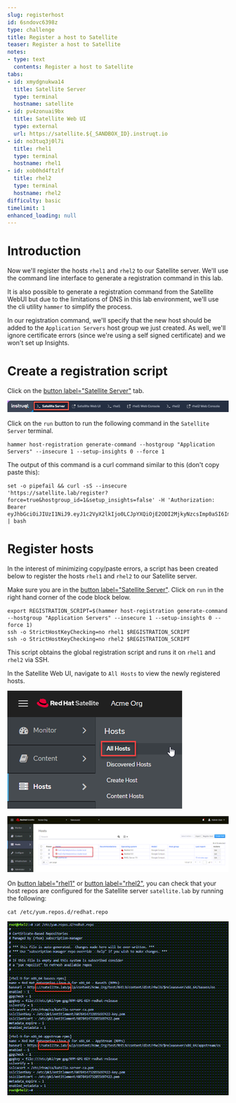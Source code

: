 ```yaml
---
slug: registerhost
id: 6sndovc6398z
type: challenge
title: Register a host to Satellite
teaser: Register a host to Satellite
notes:
- type: text
  contents: Register a host to Satellite
tabs:
- id: xmydgnukwa14
  title: Satellite Server
  type: terminal
  hostname: satellite
- id: pv4zonuai9bx
  title: Satellite Web UI
  type: external
  url: https://satellite.${_SANDBOX_ID}.instruqt.io
- id: no3tuq3j0l7i
  title: rhel1
  type: terminal
  hostname: rhel1
- id: xob0hd4ftzlf
  title: rhel2
  type: terminal
  hostname: rhel2
difficulty: basic
timelimit: 1
enhanced_loading: null
---
```

Introduction
===
Now we'll register the hosts `rhel1` and `rhel2` to our Satellite server. We'll use the command line interface to generate a registration command in this lab.

It is also possible to generate a registration command from the Satellite WebUI but due to the limitations of DNS in this lab environment, we'll use the cli utility `hammer` to simplify the process.

In our registration command, we'll specify that the new host should be added to the `Application Servers` host group we just created. As well, we'll ignore certificate errors (since we're using a self signed certificate) and we won't set up Insights.

Create a registration script
===
Click on the [button label="Satellite Server"](tab-0) tab.

![satellite server tab](../assets/satellite-server-tab.png)

Click on the `run` button to run the following command in the `Satellite Server` terminal.

```bash,run
hammer host-registration generate-command --hostgroup "Application Servers" --insecure 1 --setup-insights 0 --force 1
```

The output of this command is a curl command similar to this (don't copy paste this):

```nocopy
set -o pipefail && curl -sS --insecure 'https://satellite.lab/register?force=true&hostgroup_id=1&setup_insights=false' -H 'Authorization: Bearer eyJhbGciOiJIUzI1NiJ9.eyJ1c2VyX2lkIjo0LCJpYXQiOjE2ODI2MjkyNzcsImp0aSI6ImQ1YjFkYThmYzM4OGY5ZjY0MmEyZjc0ZGFhNjRkMmZjODVmZDhiNjU1Y2E3NmM3ODEyYWQ5ZjQzNWE0NWE5Y2UiLCJleHAiOjE2ODI2NDM2NzcsInNjb3BlIjoicmVnaXN0cmF0aW9uI2dsb2JhbCByZWdpc3RyYXRpb24jaG9zdCJ9.bgS1XqSYd4bsY46Suq7QqC5OSKm3bSsN57c3lddiOkU' | bash
```

Register hosts
===

In the interest of minimizing copy/paste errors, a script has been created below to register the hosts `rhel1` and `rhel2` to our Satellite server.

Make sure you are in the [button label="Satellite Server"](tab-0). Click on `run` in the right hand corner of the code block below.

```bash,run
export REGISTRATION_SCRIPT=$(hammer host-registration generate-command --hostgroup "Application Servers" --insecure 1 --setup-insights 0 --force 1)
ssh -o StrictHostKeyChecking=no rhel1 $REGISTRATION_SCRIPT
ssh -o StrictHostKeyChecking=no rhel2 $REGISTRATION_SCRIPT
```

This script obtains the global registration script and runs it on `rhel1` and `rhel2` via SSH.

In the Satellite Web UI, navigate to `All Hosts` to view the newly registered hosts.

![](../assets/registeredhost.png)

![](../assets/webuiregistered.png)

On [button label="rhel1"](tab-2) or [button label="rhel2"](tab-3), you can check that your host repos are configured for the Satellite server `satellite.lab` by running the following:

```bash,run
cat /etc/yum.repos.d/redhat.repo
```
![](../assets/repolist.png)
